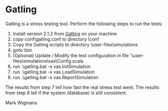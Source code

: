 # Gatling #

Gatling is a stress testing tool. Perform the following steps to run the tests:

1. Install version 2.1.2 from  [Gatling](]http://http://gatling.io/) on your machine
2. copy conf\gatling.conf to directory <gatling installation dir>\conf
3. Copy the Gatling scripts to directory <gatling installation dir>\user-files\simulations
4. goto <gatling installation dir>\bin
5. (Optional) Update / Modify the test configuration in file '<gatling installation dir>\user-files\simulations\vas\Config.scala
6. run .\gatling.bat -s vas.InitSimulation
7. run .\gatling.bat -s vas.LoadSimulation
8. run .\gatling.bat -s vas.ReportSimulation

The results from step 7 tell how fast the real stress test went.
The results from step 8 tell if the system (database) is still consistent.

Mark Wigmans

